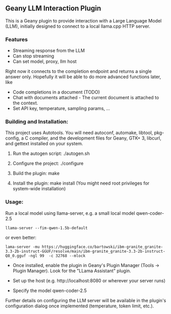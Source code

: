 ## Geany LLM Interaction Plugin

This is a Geany plugin to provide interaction with a Large Language Model
(LLM), initially designed to connect to a local llama.cpp HTTP server.

### Features
- Streaming response from the LLM
- Can stop streaming 
- Can set model, proxy, llm host


Right now it connects to the completion endpoint and returns a single answer only.
Hopefully it will be able to do more advanced functions later, like
- Code completions in a document (TODO)
- Chat with documents attached - The current document is attached to the context.
- Set API key, temperature, sampling params, ...

### Building and Installation:

This project uses Autotools. You will need autoconf, automake, libtool,
pkg-config, a C compiler, and the development files for Geany, GTK+ 3,
libcurl, and gettext installed on your system.

1. Run the autogen script:
   ./autogen.sh

2. Configure the project:
   ./configure

3. Build the plugin:
   make

4. Install the plugin:
   make install
   (You might need root privileges for system-wide installation)

### Usage:

Run a local model using llama-server, e.g. a small local model qwen-coder-2.5

```
llama-server --fim-qwen-1.5b-default
```

or even better:

```
lama-server -mu https://huggingface.co/bartowski/ibm-granite_granite-3.3-2b-instruct-GGUF/resolve/main/ibm-granite_granite-3.3-2b-instruct-Q8_0.gguf -ngl 99  -c 32768 --mlock
```

- Once installed, enable the plugin in Geany's Plugin Manager (Tools -> Plugin Manager).
Look for the "LLama Assistant" plugin.

- Set up the host (e.g. http://localhost:8080 or wherever your server runs)

- Specify the model qwen-coder-2.5

Further details on configuring the LLM server will be available in the
plugin's configuration dialog once implemented (temperature, token limit, etc.).
